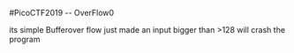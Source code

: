 #PicoCTF2019 -- OverFlow0

its simple Bufferover flow just made an input bigger than >128 will crash the program

